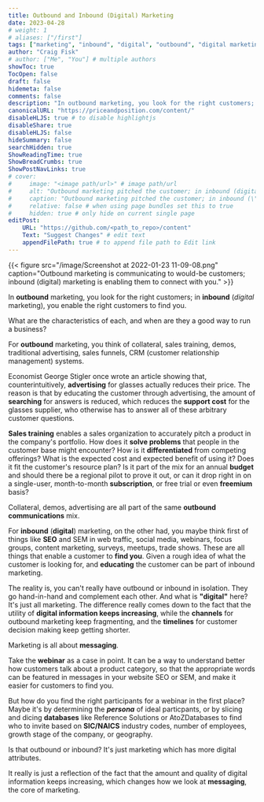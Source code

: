 ```yaml
---
title: Outbound and Inbound (Digital) Marketing
date: 2023-04-28
# weight: 1
# aliases: ["/first"]
tags: ["marketing", "inbound", "digital", "outbound", "digital marketing"]
author: "Craig Fisk"
# author: ["Me", "You"] # multiple authors
showToc: true
TocOpen: false
draft: false
hidemeta: false
comments: false
description: "In outbound marketing, you look for the right customers; in inbound (digital marketing), you enable the right customers to find you."
canonicalURL: "https://priceandposition.com/content/"
disableHLJS: true # to disable highlightjs
disableShare: true
disableHLJS: false
hideSummary: false
searchHidden: true
ShowReadingTime: true
ShowBreadCrumbs: true
ShowPostNavLinks: true
# cover:
#     image: "<image path/url>" # image path/url
#     alt: "Outbound marketing pitched the customer; in inbound (digital marketing) the customer finds you." # alt text
#     caption: "Outbound marketing pitched the customer; in inbound (\"digital marketing\") the customer finds you." # display caption under cover
#     relative: false # when using page bundles set this to true
#     hidden: true # only hide on current single page
editPost:
    URL: "https://github.com/<path_to_repo>/content"
    Text: "Suggest Changes" # edit text
    appendFilePath: true # to append file path to Edit link
---
```


{{< figure src="/image/Screenshot at 2022-01-23 11-09-08.png" caption="Outbound marketing is communicating to would-be customers; inbound (digital) marketing is enabling them to connect with you." >}}

In **outbound** marketing, you look for the right customers; in **inbound** (_digital_ marketing), you enable the right customers to find you.

What are the characteristics of each, and when are they a good way to run a business?

For **outbound** marketing, you think of collateral, sales training, demos, traditional advertising, sales funnels, CRM (customer relationship management) systems.

Economist George Stigler once wrote an article showing that, counterintuitively, **advertising** for glasses actually reduces their price. The reason is that by educating the customer through advertising, the amount of **searching** for answers is reduced, which reduces the **support cost** for the glasses supplier, who otherwise has to answer all of these arbitrary customer questions.

**Sales training** enables a sales organization to accurately pitch a product in the company's portfolio. How does it **solve problems** that people in the customer base might encounter? How is it **differentiated** from competing offerings? What is the expected cost and expected benefit of using it? Does it fit the customer's resource plan? Is it part of the mix for an annual **budget** and should there be a regional pilot to prove it out, or can it drop right in on a single-user, month-to-month **subscription**, or free trial or even **freemium** basis?

Collateral, demos, advertising are all part of the same **outbound communications** mix.

For **inbound** (**digital**) marketing, on the other had, you maybe think first of things like **SEO** and SEM in web traffic, social media, webinars, focus groups, content marketing, surveys, meetups, trade shows. These are all things that enable a customer to **find you**. Given a rough idea of what the customer is looking for, and **educating** the customer can be part of inbound marketing.

The reality is, you can't really have outbound or inbound in isolation. They go hand-in-hand and complement each other. And what is **"digital"** here? It's just all marketing. The difference really comes down to the fact that the utility of **digital information keeps increasing**, while the **channels** for outbound marketing keep fragmenting, and the **timelines** for customer decision making keep getting shorter.

Marketing is all about **messaging**.

Take the **webinar** as a case in point. It can be a way to understand better how customers talk about a product category, so that the appropriate words can be featured in messages in your website SEO or SEM, and make it easier for customers to find you.

But how do you find the right participants for a webinar in the first place? Maybe it's by determining the **_persona_** of ideal particpants, or by slicing and dicing **databases** like Reference Solutions or AtoZDatabases to find who to invite based on **SIC/NAICS** industry codes, number of employees, growth stage of the company, or geography.

Is that outbound or inbound? It's just marketing which has more digital attributes.

It really is just a reflection of the fact that the amount and quality of digital information keeps increasing, which changes how we look at **messaging**, the core of marketing.

<!-- Let's go back to the economics perspective. Kenneth Arrow, another Nobel prize winning economist, said that the value of information is determined by its ability to remove uncertainty -- literally, statistical variance. The demand curve for "variance removal" is relative. The demand curve for information reflects the fact that you will pay to remove some uncertainty, but there will always be a background level of uncertainty that can't be removed. Technology moves the supply curve, whenever there is a newer, better way of removing uncertainty.

Vint Cerf, Chief Economist at Google,  -->
